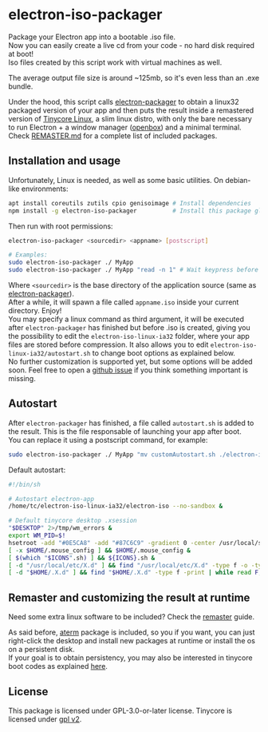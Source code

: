 # electron-iso-packager
Package your Electron app into a bootable .iso file.  
Now you can easily create a live cd from your code - no hard disk required at boot!  
Iso files created by this script work with virtual machines as well.

The average output file size is around ~125mb, so it's even less than an .exe bundle.

Under the hood, this script calls [electron-packager](https://github.com/electron/electron-packager) to obtain a linux32 packaged version of your app and then puts the result inside a remastered version of [Tinycore Linux](https://distro.ibiblio.org/tinycorelinux/), a slim linux distro, with only the bare necessary to run Electron + a window manager ([openbox](http://openbox.org/wiki/Main_Page)) and a minimal terminal.  
Check [REMASTER.md]() for a complete list of included packages.


## Installation and usage
Unfortunately, Linux is needed, as well as some basic utilities.
On debian-like environments:
```bash
apt install coreutils zutils cpio genisoimage # Install dependencies
npm install -g electron-iso-packager          # Install this package globally
```

Then run with root permissions:
```bash
electron-iso-packager <sourcedir> <appname> [postscript]

# Examples:
sudo electron-iso-packager ./ MyApp
sudo electron-iso-packager ./ MyApp "read -n 1" # Wait keypress before packaging iso
```
Where `<sourcedir>` is the base directory of the application source (same as [electron-packager](https://github.com/electron/electron-packager)).  
After a while, it will spawn a file called `appname.iso` inside your current directory. Enjoy!  
You may specify a linux command as third argument, it will be executed after `electron-packager` has finished but before .iso is created, giving you the possibility to edit the `electron-iso-linux-ia32` folder, where your app files are stored before compression. It also allows you to edit `electron-iso-linux-ia32/autostart.sh` to change boot options as explained below.    
No further customization is supported yet, but some options will be added soon. Feel free to open a [github issue]() if you think something important is missing.

## Autostart
After `electron-packager` has finished, a file called `autostart.sh` is added to the result. This is the file responsable of launching your app after boot.  
You can replace it using a postscript command, for example:
```bash
sudo electron-iso-packager ./ MyApp "mv customAutostart.sh ./electron-iso-linux-ia32/autostart.sh"
```
Default autostart:
```bash
#!/bin/sh

# Autostart electron-app
/home/tc/electron-iso-linux-ia32/electron-iso --no-sandbox &

# Default tinycore desktop .xsession
"$DESKTOP" 2>/tmp/wm_errors &
export WM_PID=$!
hsetroot -add "#0E5CA8" -add "#87C6C9" -gradient 0 -center /usr/local/share/pixmaps/logo.png # Change to set custom background
[ -x $HOME/.mouse_config ] && $HOME/.mouse_config &
[ $(which "$ICONS".sh) ] && ${ICONS}.sh &
[ -d "/usr/local/etc/X.d" ] && find "/usr/local/etc/X.d" -type f -o -type l -print | while read F; do . "$F"; done
[ -d "$HOME/.X.d" ] && find "$HOME/.X.d" -type f -print | while read F; do . "$F"; done
```

## Remaster and customizing the result at runtime
Need some extra linux software to be included? Check the [remaster](./REMASTER.md) guide.

As said before, [aterm](https://linux.die.net/man/1/aterm) package is included, so you if you want, you can just right-click the desktop and install new packages at runtime or install the os on a persistent disk.  
If your goal is to obtain persistency, you may also be interested in tinycore boot codes as explained [here](http://wiki.tinycorelinux.net/wiki:boot_codes_explained).

## License
This package is licensed under GPL-3.0-or-later license.
Tinycore is licensed under [gpl v2](http://tinycorelinux.net/faq.html).
